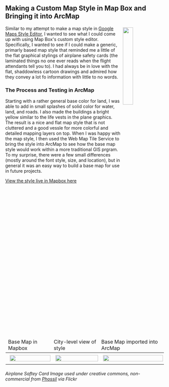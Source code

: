 ## Making a Custom Map Style in Map Box and Bringing it into ArcMap
<img style="float:right; padding:5px;" src="https://live.staticflickr.com/4054/5157988485_6e474d60d8_c.jpg" width="25%" />Similar to my attempt to make a map style in <a href="https://mrfochs.github.io/Portfolio/Lab1/google_map" tagret="_blank">Google Maps Style Editor</a>, I wanted to see what I could come up with using Map Box's custom style editor. Specifically, I wanted to see if I could make a generic, primarly based map style that reminded me a little of the flat graphical stylings of airplane safety cards (the laminated things no one ever reads when the flight attendants tell you to). I had always be in love with the flat, shaddowless cartoon drawings and admired how they convey a lot fo information with little to no words.

### The Process and Testing in ArcMap
Starting with a rather general base color for land, I was able to add in small splashes of solid color for water, land, and roads. I also made the buildings a bright yellow similar to the life vests in the plane graphics. The result is a nice and flat map style that is not cluttered and a good vessle for more colorful and detailed mapping layers on top. When I was happy with the map style, I then used the Web Map Tile Service to bring the style into ArcMap to see how the base map style would work within a more traditional GIS prgram. To my surprise, there were a few small differences (mostly around the font style, size, and location), but in general it was an easy way to build a base map for use in future projects.

<p><a href="https://api.mapbox.com/styles/v1/mrfochs/ck8dk09d50w3c1imw424piur5.html?fresh=true&title=view&access_token=pk.eyJ1IjoibXJmb2NocyIsImEiOiJjazgzZm5nMHgxNDIzM2VvY2Z5MGN6aW05In0.ClDFxaQ_q0OcVyXWNEreiA" target="_blank">View the style live in Mapbox here</a></p>

<table style="border:1px solid #ffffff;">
  <thead>
    <tr>
      <td>Base Map in Mapbox</td>
      <td>City-level view of style</td>
      <td>Base Map imported into ArcMap</td>
    </tr>
  </thead>
  <tbody>
    <tr>
      <td><img style="float:left; padding:5px;" src="https://mrfochs.github.io/Portfolio/Lab2/mapbox_style.PNG" width="100%" /></td>
      <td><img style="float:left; padding:5px;" src="https://mrfochs.github.io/Portfolio/Lab2/mapbox_style.PNG" width="100%" /></td>
      <td><img style="float:left; padding:5px;" src="https://mrfochs.github.io/Portfolio/Lab2/mapbox_style_in_arcmap.PNG" width="100%" /></td>
    </tr>
  </tbody>
</table>

###### *Airplane Saftey Card Image used under creative commons, non-commercial from <a href="https://www.flickr.com/photos/phossil/5157988485" target="_blank">Phossil</a> via Flickr*
